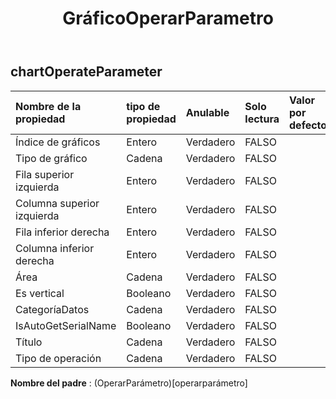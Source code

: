 ﻿---
title: GráficoOperarParametro
second_title: Aspose.Cells Cloud Documen
type: docs
url: /es/specification/model/chartoperateparameter/
description: "Aspose.Cells Especificación del modelo de nube: ChartOperateParameter. Maneje sin esfuerzo Excel y otros documentos de hoja de cálculo con funciones como abrir, generar, editar, dividir, fusionar, comparar y convertir."
weight: 50
---
## **chartOperateParameter**

 

| Nombre de la propiedad| tipo de propiedad| Anulable| Solo lectura| Valor por defecto| Descripción|
|:- |:- |:- |:- |:- |:- |
| Índice de gráficos| Entero| Verdadero| FALSO|||
| Tipo de gráfico| Cadena| Verdadero| FALSO|||
| Fila superior izquierda| Entero| Verdadero| FALSO|||
| Columna superior izquierda| Entero| Verdadero| FALSO|||
| Fila inferior derecha| Entero| Verdadero| FALSO|||
| Columna inferior derecha| Entero| Verdadero| FALSO|||
| Área| Cadena| Verdadero| FALSO|||
| Es vertical| Booleano| Verdadero| FALSO|||
| CategoríaDatos| Cadena| Verdadero| FALSO|||
| IsAutoGetSerialName| Booleano| Verdadero| FALSO|||
| Título| Cadena| Verdadero| FALSO|||
| Tipo de operación| Cadena| Verdadero| FALSO|||

**Nombre del padre** : (OperarParámetro)[operarparámetro]